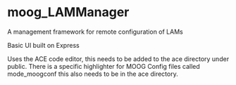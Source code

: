 moog_LAMManager
===============

A management framework for remote configuration of LAMs

Basic UI built on Express 

Uses the ACE code editor, this needs to be added to the ace directory under public. There is a specific highlighter for MOOG Config files called mode_moogconf this also needs to be in the ace directory.
